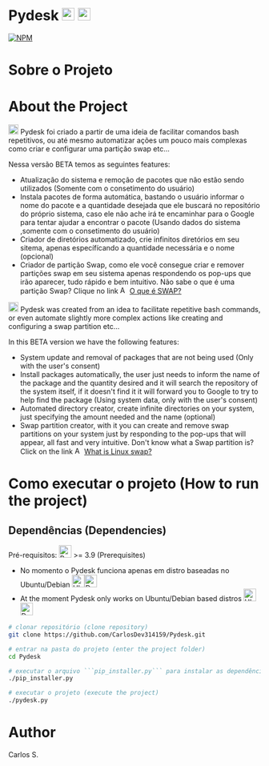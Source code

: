 # Pydesk <img src="https://img.icons8.com/color/48/000000/python.png" alt="Python icon" width="25" height="25"> <img src="https://cdn-icons-png.flaticon.com/512/7560/7560719.png" alt="Terminal icon" width="25" height="25">

[![NPM](https://img.shields.io/npm/l/react)](https://github.com/CarlosDev314159/Pydesk/blob/main/LICENSE) 

# Sobre o Projeto 
# About the Project

<img src="https://cdn-icons-png.flaticon.com/512/630/630591.png" alt="Brazil flag" width="20" height="20"> Pydesk foi criado a partir de uma ideia de facilitar comandos bash repetitivos, ou até mesmo automatizar ações um pouco mais complexas como criar e configurar uma partição swap etc...

Nessa versão BETA temos as seguintes features:
- Atualização do sistema e remoção de pacotes que não estão sendo utilizados (Somente com o consetimento do usuário)
- Instala pacotes de forma automática, bastando o usuário informar o nome do pacote e a quantidade desejada que ele buscará no repositório do próprio sistema, caso ele não ache irá te encaminhar para o Google para tentar ajudar a encontrar o pacote (Usando dados do sistema ,somente com o consetimento do usuário)
- Criador de diretórios automatizado, crie infinitos diretórios em seu sitema, apenas específícando a quantidade necessária e o nome (opcional)
- Criador de partição Swap, como ele você consegue criar e remover partições swap em seu sistema apenas respondendo os pop-ups que irão aparecer, tudo rápido e bem intuitivo. Não sabe o que é uma partição Swap? Clique no link  <img src="https://cdn-icons-png.flaticon.com/512/892/892662.png" alt="Arrow icon" width="15" height="15"> [O que é SWAP?](https://www.youtube.com/watch?v=S03EXcOkdh4)


<img src="https://cdn-icons-png.flaticon.com/512/3013/3013911.png" alt="United States flag" width="20" height="20"> Pydesk was created from an idea to facilitate repetitive bash commands, or even automate slightly more complex actions like creating and configuring a swap partition etc...

In this BETA version we have the following features:

- System update and removal of packages that are not being used (Only with the user's consent)
- Install packages automatically, the user just needs to inform the name of the package and the quantity desired and it will search the repository of the system itself, if it doesn't find it it will forward you to Google to try to help find the package (Using system data, only with the user's consent)
- Automated directory creator, create infinite directories on your system, just specifying the amount needed and the name (optional)
- Swap partition creator, with it you can create and remove swap partitions on your system just by responding to the pop-ups that will appear, all fast and very intuitive. Don't know what a Swap partition is? Click on the link <img src="https://cdn-icons-png.flaticon.com/512/892/892662.png" alt="Arrow icon" width="15" height="15"> [What is Linux swap?](https://www.youtube.com/watch?v=0mgefj9ibRE)

# Como executar o projeto (How to run the project)

## Dependências (Dependencies)

Pré-requisitos: <img src="https://img.icons8.com/color/48/000000/python.png" alt="Python icon" width="25" height="25"> >= 3.9 (Prerequisites)


- No momento o Pydesk funciona apenas em distro baseadas no Ubuntu/Debian <img src="https://cdn-icons-png.flaticon.com/128/5969/5969282.png" alt="Ubuntu icon" width="25" height="25"><img src="https://img.icons8.com/color/512/debian.png" alt="Debian icon" width="25" height="25">
- At the moment Pydesk only works on Ubuntu/Debian based distros <img src="https://cdn-icons-png.flaticon.com/128/5969/5969282.png" alt="Ubuntu icon" width="25" height="25"><img src="https://img.icons8.com/color/512/debian.png" alt="Debian icon" width="25" height="25">

```bash
# clonar repositório (clone repository)
git clone https://github.com/CarlosDev314159/Pydesk.git

# entrar na pasta do projeto (enter the project folder)
cd Pydesk

# executar o arquivo ```pip_installer.py``` para instalar as dependências (execute the file to install the dependencies)
./pip_installer.py

# executar o projeto (execute the project)
./pydesk.py
```

# Author

Carlos S.
